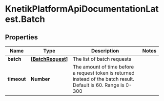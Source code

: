 # KnetikPlatformApiDocumentationLatest.Batch

## Properties
Name | Type | Description | Notes
------------ | ------------- | ------------- | -------------
**batch** | [**[BatchRequest]**](BatchRequest.md) | The list of batch requests | 
**timeout** | **Number** | The amount of time before a request token is returned instead of the batch result.  Default is 60.  Range is 0-300 | 



